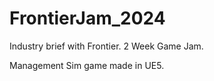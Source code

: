 # FrontierJam_2024
Industry brief with Frontier. 2 Week Game Jam. 

Management Sim game made in UE5. 
